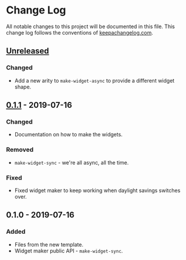 # Change Log
All notable changes to this project will be documented in this file. This change log follows the conventions of [keepachangelog.com](http://keepachangelog.com/).

## [Unreleased]
### Changed
- Add a new arity to `make-widget-async` to provide a different widget shape.

## [0.1.1] - 2019-07-16
### Changed
- Documentation on how to make the widgets.

### Removed
- `make-widget-sync` - we're all async, all the time.

### Fixed
- Fixed widget maker to keep working when daylight savings switches over.

## 0.1.0 - 2019-07-16
### Added
- Files from the new template.
- Widget maker public API - `make-widget-sync`.

[Unreleased]: https://github.com/your-name/calendar/compare/0.1.1...HEAD
[0.1.1]: https://github.com/your-name/calendar/compare/0.1.0...0.1.1
